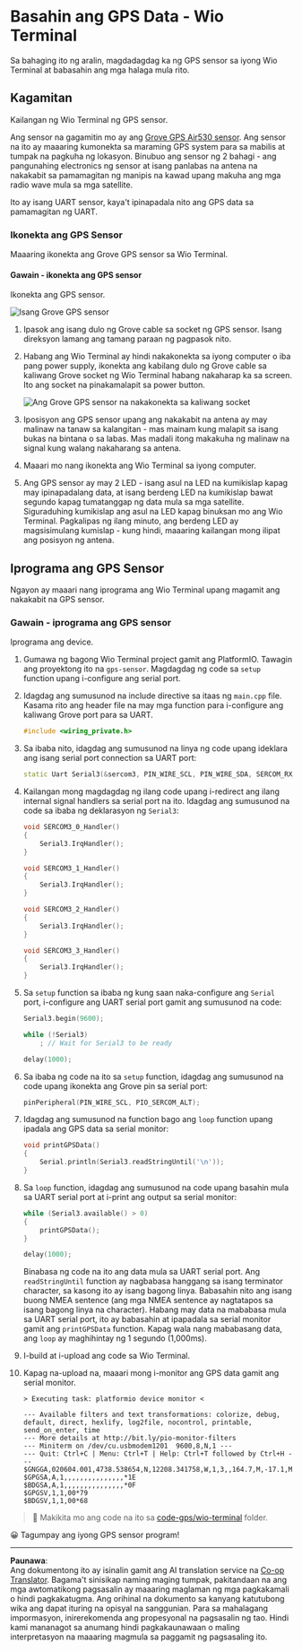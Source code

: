 <!--
CO_OP_TRANSLATOR_METADATA:
{
  "original_hash": "da6ae0a795cf06be33d23ca5b8493fc8",
  "translation_date": "2025-08-27T23:39:59+00:00",
  "source_file": "3-transport/lessons/1-location-tracking/wio-terminal-gps-sensor.md",
  "language_code": "tl"
}
-->
# Basahin ang GPS Data - Wio Terminal

Sa bahaging ito ng aralin, magdadagdag ka ng GPS sensor sa iyong Wio Terminal at babasahin ang mga halaga mula rito.

## Kagamitan

Kailangan ng Wio Terminal ng GPS sensor.

Ang sensor na gagamitin mo ay ang [Grove GPS Air530 sensor](https://www.seeedstudio.com/Grove-GPS-Air530-p-4584.html). Ang sensor na ito ay maaaring kumonekta sa maraming GPS system para sa mabilis at tumpak na pagkuha ng lokasyon. Binubuo ang sensor ng 2 bahagi - ang pangunahing electronics ng sensor at isang panlabas na antena na nakakabit sa pamamagitan ng manipis na kawad upang makuha ang mga radio wave mula sa mga satellite.

Ito ay isang UART sensor, kaya't ipinapadala nito ang GPS data sa pamamagitan ng UART.

### Ikonekta ang GPS Sensor

Maaaring ikonekta ang Grove GPS sensor sa Wio Terminal.

#### Gawain - ikonekta ang GPS sensor

Ikonekta ang GPS sensor.

![Isang Grove GPS sensor](../../../../../translated_images/grove-gps-sensor.247943bf69b03f0d1820ef6ed10c587f9b650e8db55b936851c92412180bd3e2.tl.png)

1. Ipasok ang isang dulo ng Grove cable sa socket ng GPS sensor. Isang direksyon lamang ang tamang paraan ng pagpasok nito.

1. Habang ang Wio Terminal ay hindi nakakonekta sa iyong computer o iba pang power supply, ikonekta ang kabilang dulo ng Grove cable sa kaliwang Grove socket ng Wio Terminal habang nakaharap ka sa screen. Ito ang socket na pinakamalapit sa power button.

    ![Ang Grove GPS sensor na nakakonekta sa kaliwang socket](../../../../../translated_images/wio-gps-sensor.19fd52b81ce58095d5deb3d4e5a1fdd88818d76569b00b1f0d740c92dc986525.tl.png)

1. Iposisyon ang GPS sensor upang ang nakakabit na antena ay may malinaw na tanaw sa kalangitan - mas mainam kung malapit sa isang bukas na bintana o sa labas. Mas madali itong makakuha ng malinaw na signal kung walang nakaharang sa antena.

1. Maaari mo nang ikonekta ang Wio Terminal sa iyong computer.

1. Ang GPS sensor ay may 2 LED - isang asul na LED na kumikislap kapag may ipinapadalang data, at isang berdeng LED na kumikislap bawat segundo kapag tumatanggap ng data mula sa mga satellite. Siguraduhing kumikislap ang asul na LED kapag binuksan mo ang Wio Terminal. Pagkalipas ng ilang minuto, ang berdeng LED ay magsisimulang kumislap - kung hindi, maaaring kailangan mong ilipat ang posisyon ng antena.

## Iprograma ang GPS Sensor

Ngayon ay maaari nang iprograma ang Wio Terminal upang magamit ang nakakabit na GPS sensor.

### Gawain - iprograma ang GPS sensor

Iprograma ang device.

1. Gumawa ng bagong Wio Terminal project gamit ang PlatformIO. Tawagin ang proyektong ito na `gps-sensor`. Magdagdag ng code sa `setup` function upang i-configure ang serial port.

1. Idagdag ang sumusunod na include directive sa itaas ng `main.cpp` file. Kasama rito ang header file na may mga function para i-configure ang kaliwang Grove port para sa UART.

    ```cpp
    #include <wiring_private.h>
    ```

1. Sa ibaba nito, idagdag ang sumusunod na linya ng code upang ideklara ang isang serial port connection sa UART port:

    ```cpp
    static Uart Serial3(&sercom3, PIN_WIRE_SCL, PIN_WIRE_SDA, SERCOM_RX_PAD_1, UART_TX_PAD_0);
    ```

1. Kailangan mong magdagdag ng ilang code upang i-redirect ang ilang internal signal handlers sa serial port na ito. Idagdag ang sumusunod na code sa ibaba ng deklarasyon ng `Serial3`:

    ```cpp
    void SERCOM3_0_Handler()
    {
        Serial3.IrqHandler();
    }
    
    void SERCOM3_1_Handler()
    {
        Serial3.IrqHandler();
    }
    
    void SERCOM3_2_Handler()
    {
        Serial3.IrqHandler();
    }
    
    void SERCOM3_3_Handler()
    {
        Serial3.IrqHandler();
    }
    ```

1. Sa `setup` function sa ibaba ng kung saan naka-configure ang `Serial` port, i-configure ang UART serial port gamit ang sumusunod na code:

    ```cpp
    Serial3.begin(9600);

    while (!Serial3)
        ; // Wait for Serial3 to be ready

    delay(1000);
    ```

1. Sa ibaba ng code na ito sa `setup` function, idagdag ang sumusunod na code upang ikonekta ang Grove pin sa serial port:

    ```cpp
    pinPeripheral(PIN_WIRE_SCL, PIO_SERCOM_ALT);
    ```

1. Idagdag ang sumusunod na function bago ang `loop` function upang ipadala ang GPS data sa serial monitor:

    ```cpp
    void printGPSData()
    {
        Serial.println(Serial3.readStringUntil('\n'));
    }
    ```

1. Sa `loop` function, idagdag ang sumusunod na code upang basahin mula sa UART serial port at i-print ang output sa serial monitor:

    ```cpp
    while (Serial3.available() > 0)
    {
        printGPSData();
    }
    
    delay(1000);
    ```

    Binabasa ng code na ito ang data mula sa UART serial port. Ang `readStringUntil` function ay nagbabasa hanggang sa isang terminator character, sa kasong ito ay isang bagong linya. Babasahin nito ang isang buong NMEA sentence (ang mga NMEA sentence ay nagtatapos sa isang bagong linya na character). Habang may data na mababasa mula sa UART serial port, ito ay babasahin at ipapadala sa serial monitor gamit ang `printGPSData` function. Kapag wala nang mababasang data, ang `loop` ay maghihintay ng 1 segundo (1,000ms).

1. I-build at i-upload ang code sa Wio Terminal.

1. Kapag na-upload na, maaari mong i-monitor ang GPS data gamit ang serial monitor.

    ```output
    > Executing task: platformio device monitor <
    
    --- Available filters and text transformations: colorize, debug, default, direct, hexlify, log2file, nocontrol, printable, send_on_enter, time
    --- More details at http://bit.ly/pio-monitor-filters
    --- Miniterm on /dev/cu.usbmodem1201  9600,8,N,1 ---
    --- Quit: Ctrl+C | Menu: Ctrl+T | Help: Ctrl+T followed by Ctrl+H ---
    $GNGGA,020604.001,4738.538654,N,12208.341758,W,1,3,,164.7,M,-17.1,M,,*67
    $GPGSA,A,1,,,,,,,,,,,,,,,*1E
    $BDGSA,A,1,,,,,,,,,,,,,,,*0F
    $GPGSV,1,1,00*79
    $BDGSV,1,1,00*68
    ```

> 💁 Makikita mo ang code na ito sa [code-gps/wio-terminal](../../../../../3-transport/lessons/1-location-tracking/code-gps/wio-terminal) folder.

😀 Tagumpay ang iyong GPS sensor program!

---

**Paunawa**:  
Ang dokumentong ito ay isinalin gamit ang AI translation service na [Co-op Translator](https://github.com/Azure/co-op-translator). Bagama't sinisikap naming maging tumpak, pakitandaan na ang mga awtomatikong pagsasalin ay maaaring maglaman ng mga pagkakamali o hindi pagkakatugma. Ang orihinal na dokumento sa kanyang katutubong wika ang dapat ituring na opisyal na sanggunian. Para sa mahalagang impormasyon, inirerekomenda ang propesyonal na pagsasalin ng tao. Hindi kami mananagot sa anumang hindi pagkakaunawaan o maling interpretasyon na maaaring magmula sa paggamit ng pagsasaling ito.